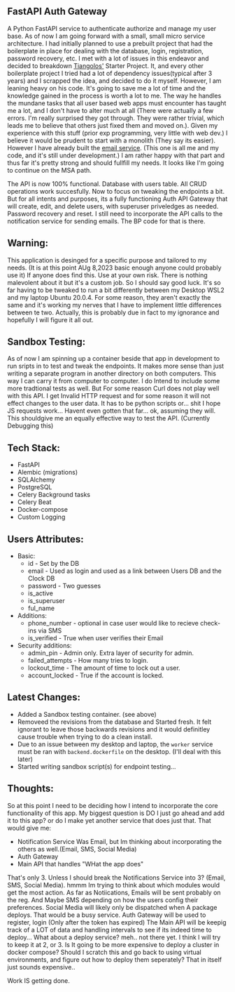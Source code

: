 

## FastAPI Auth Gateway

A Python FastAPI service to authenticate authorize and manage my user base. As of now I am going forward with a small, small micro service architecture. I had initially planned to use a prebuilt project that had the boilerplate in place for dealing with the database, login, registration, password recovery, etc. I met with a lot of issues in this endeavor and decided to breakdown [Tiangolos'](https://github.com/tiangolo/full-stack-fastapi-postgresql/tree/master) Starter Project. It, and every other boilerplate project I tried had a lot of dependency issues(typical after 3 years) and I scrapped the idea, and decided to do it myself. However, I am leaning heavy on his code. It's going to save me a lot of time and the knowledge gained in the process is worth a lot to me. The way he handles the mundane tasks that all user based web apps must encounter has taught me a lot, and I don't have to alter much at all (There were actually a few errors. I'm really surprised they got through. They were rather trivial, which leads me to believe that others just fixed them and moved on.). Given my experience with this stuff (prior exp programming, very little with web dev.) I believe it would be prudent to start with a monolith (They say its easier). However I have already built the 
[email service](https://github.com/ddcroft73/email-service-v2/tree/main). (This one is all me and my code, and it's still under development.) I am rather happy with that part and thus far it's pretty strong and should fullfill my needs. It looks like I'm going to continue on the MSA path.

The API is now 100% functional. Database with users table. All CRUD operations work succesfully. Now to focus on tweaking the endpoints a bit. But for all intents and purposes, its a fully functioning Auth API Gateway that will create, edit, and delete users, with superuser priveledges as needed. Password recovery and reset. I still need to incorporate the API calls to the notification service for sending emails. The BP code for that is there.

## Warning: 
This application is desinged for a specific purpose and tailored to my needs. (It is at this point AUg 8,2023 basic enough anyone could probably use it) If anyone does find this. Use at your own risk. There is nothing malevolent about it but it's a custom job. So I should say good luck. It's so far having to be tweaked to run a bit differently between my Desktop WSL2 and my laptop Ubuntu 20.0.4. For some reason, they aren't exactly the same and it's working my nerves that I have to implement little differences between te two. Actually, this is probably due in fact to my ignorance and hopefully I will figure it all out.  

## Sandbox Testing: 
As of now I am spinning up a container beside that app in development to run sripts in to test and tweak the endpoints. It makes more sense than just writing a separate program in another directory on both computers. This way I can carry it from computer to computer. I do Intend to include some more tradtional tests as well. But For some reason Curl does not play well with this API. I get Invalid HTTP request and for some reason it will not effect changes to the user data. It has to be python scripts or... shit I hope JS requests work... Havent even gotten that far... ok, assuming they will. This shouldgive me an equally effective way to test the API.
(Currently Debugging this)

## Tech Stack:
- FastAPI
- Alembic (migrations)
- SQLAlchemy
- PostgreSQL
- Celery Background tasks
- Celery Beat
- Docker-compose
- Custom Logging


## Users Attributes:
- Basic: 
  - id  - Set by the DB
  - email - Used as login and used as a link between Users DB and the Clock DB
  - password -  Two guesses
  - is_active
  - is_superuser
  - ful_name
- Additions:
  - phone_number - optional in case user would like to recieve check-ins via SMS
  - is_verified  - True when user verifies their Email
- Security additions:
  - admin_pin        - Admin only. Extra layer of security for admin.
  - failed_attempts  - How many tries to login.
  - lockout_time     - The amount of time to lock out a user.
  - account_locked   - True if the account is locked.

## Latest Changes:
- Added a Sandbox testing container. (see above)
- Removeed the revisions from the database and Started fresh. It felt ignorant to leave those backwards revisions and it would definitley cause trouble when trying to do a clean install.
- Due to an issue between my desktop and laptop, the `worker` service must be ran with `backend.dockerfile` on the desktop. (I'll deal with this later)
- Started writing sandbox script(s) for endpoint testing...

## Thoughts:
So at this point I need to be deciding how I intend to incorporate the core functionality of this app. My biggest question is DO I just go ahead and add it to this app? or do I make yet another service that does just that. That would give me:

- Notification Service Was Email, but Im thinking about incorporating the others as well.(Email, SMS, Social Media)
- Auth Gateway
- Main API that handles "WHat the app does"

That's only 3. Unless I should break the Notifications Service into 3? (Email, SMS, Social Media). hmmm Im trying to think about which modules would get the most action. As far as Notiications, Emails will be sent probably on the reg. And Maybe SMS depending on how the users config their preferences. Social Media will likely only be dispatched when A package deploys. That would be a busy service. Auth Gateway will be used to register, login (Only after the token has expired) The Main API will be keepig track of a LOT of data and handling intervals to see if its indeed time to deploy... What about a deploy service? meh.. not there yet. I think I will try to keep it at 2, or 3. Is It going to be more expensive to deploy a cluster in docker compose? Should I scratch this and go back to using virtual environments, and figure out how to deploy them seperately? That in itself just sounds expensive..

Work IS getting done. 